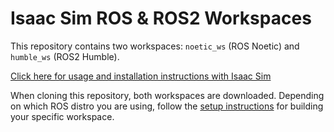 # Isaac Sim ROS & ROS2 Workspaces

This repository contains two workspaces: `noetic_ws` (ROS Noetic) and `humble_ws` (ROS2 Humble). 

[Click here for usage and installation instructions with Isaac Sim](https://docs.isaacsim.omniverse.nvidia.com/4.5.0/installation/install_ros.html)

When cloning this repository, both workspaces are downloaded. Depending on which ROS distro you are using, follow the [setup instructions](https://docs.isaacsim.omniverse.nvidia.com/4.5.0/installation/install_ros.html#setting-up-workspaces) for building your specific workspace.